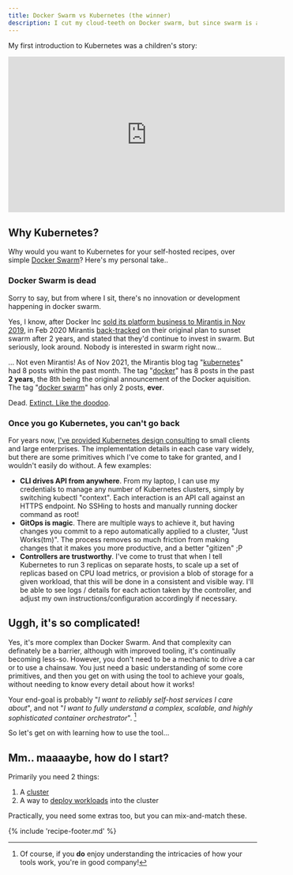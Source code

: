 ```yaml
---
title: Docker Swarm vs Kubernetes (the winner)
description: I cut my cloud-teeth on Docker swarm, but since swarm is all-but-abandoned by Docker/Mirantis, I'm a happy convert to Kubernetes. Here's why...
---
```

My first introduction to Kubernetes was a children's story:

<!-- markdownlint-disable MD033 -->
<iframe width="560" height="315" src="https://www.youtube.com/embed/R9-SOzep73w" frameborder="0" allow="accelerometer; autoplay; encrypted-media; gyroscope; picture-in-picture" allowfullscreen></iframe>

## Why Kubernetes?

Why would you want to Kubernetes for your self-hosted recipes, over simple [Docker Swarm](/docker-swarm/)? Here's my personal take..

### Docker Swarm is dead

Sorry to say, but from where I sit, there's no innovation or development happening in docker swarm.

Yes, I know, after Docker Inc [sold its platform business to Mirantis in Nov 2019](https://www.mirantis.com/blog/mirantis-acquires-docker-enterprise-platform-business/), in Feb 2020 Mirantis [back-tracked](https://www.mirantis.com/blog/mirantis-will-continue-to-support-and-develop-docker-swarm/) on their original plan to sunset swarm after 2 years, and stated that they'd continue to invest in swarm. But seriously, look around. Nobody is interested in swarm right now...

... Not even Mirantis! As of Nov 2021, the Mirantis blog tag "[kubernetes](https://www.mirantis.com/blog/tag/kubernetes/)" had 8 posts within the past month. The tag "[docker](https://www.mirantis.com/blog/tag/docker/)" has 8 posts in the past **2 years**, the 8th being the original announcement of the Docker aquisition. The tag "[docker swarm](https://www.mirantis.com/blog/tag/docker-swarm/)" has only 2 posts, **ever**.

Dead. [Extinct. Like the doodoo](https://youtu.be/NxnZC9L_YXE?t=47).

### Once you go Kubernetes, you can't go back

For years now, [I've provided Kubernetes design consulting](https://www.funkypenguin.co.nz/work-with-me/) to small clients and large enterprises. The implementation details in each case vary widely, but there are some primitives which I've come to take for granted, and I wouldn't easily do without. A few examples:

* **CLI drives API from anywhere**. From my laptop, I can use my credentials to manage any number of Kubernetes clusters, simply by switching kubectl "context". Each interaction is an API call against an HTTPS endpoint. No SSHing to hosts and manually running docker command as root!
* **GitOps is magic**. There are multiple ways to achieve it, but having changes you commit to a repo automatically applied to a cluster, "Just Works(tm)". The process removes so much friction from making changes that it makes you more productive, and a better "gitizen" ;P
* **Controllers are trustworthy**. I've come to trust that when I tell Kubernetes to run 3 replicas on separate hosts, to scale up a set of replicas based on CPU load metrics, or provision a blob of storage for a given workload, that this will be done in a consistent and visible way. I'll be able to see logs / details for each action taken by the controller, and adjust my own instructions/configuration accordingly if necessary.

## Uggh, it's so complicated!

Yes, it's more complex than Docker Swarm. And that complexity can definately be a barrier, although with improved tooling, it's continually becoming less-so. However, you don't need to be a mechanic to drive a car or to use a chainsaw. You just need a basic understanding of some core primitives, and then you get on with using the tool to achieve your goals, without needing to know every detail about how it works!

Your end-goal is probably "*I want to reliably self-host services I care about*", and not "*I want to fully understand a complex, scalable, and highly sophisticated container orchestrator*". [^1]

So let's get on with learning how to use the tool...

## Mm.. maaaaybe, how do I start?

Primarily you need 2 things:

1. A [cluster](/kubernetes/cluster/)
2. A way to [deploy workloads](/kubernetes/deployment/) into the cluster

Practically, you need some extras too, but you can mix-and-match these.

{% include 'recipe-footer.md' %}

[^1]: Of course, if you **do** enjoy understanding the intricacies of how your tools work, you're in good company!
